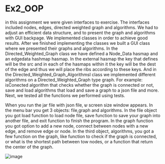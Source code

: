 # Ex2_OOP

in this assignment we were given interfaces to exercise. 
The interfaces included nodes, edges, directed weighted graph and algorithms.
We had to adjust an efficient data structure, and to present the graph and algorithms with GUI backpage.
We implemented classes in order to achieve good results. After we finished implementing the classes we built a GUI class where we presented their graphs and algorithms. 
In the Directed_Weighted_Graph class we have defined a Node_Data hasmap and an edgedata hashmap hasmap.
In the external hasmap the key that defines will be the src and in each of the hasmaps within it the key will be the dest of the edge and thus we will place the ribs according to these keys.
And in the Directed_Weighted_Graph_AlgorithmsI class we implemented different algorithms on a Directed_Weighted_Graph type graph.
For example: isConected algorithm that checks whether the graph is connected or not, save and load algorithms that load and save a graph to a json file and more.
Next, we tested all the functions we performed using tests. 

When you run the jar file with json file, ש screen size window appears. 
In the menu bar you get 3 objects: file,graph and algorithms.
In the file object you got load function to load node file, save function to save your graph into another file, and exit function to finish the program.
In the graph function you got option to add a new node, connect between nodes with a new edge, and remove edge or node.
In the third object, algorithms, you got a few function on the graph, like function to check if the graph is connected, or what is the shortest path between tow nodes, or a function that return the center of the graph.

![image](https://user-images.githubusercontent.com/80627174/147181418-973f8a5d-1da4-4b29-9989-2db511af86d8.png)
